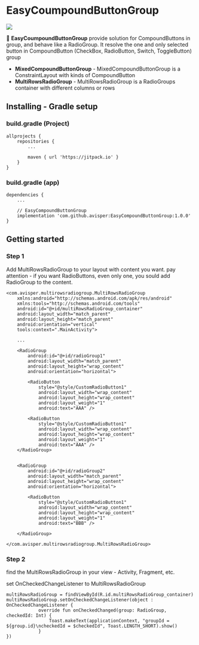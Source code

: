 # EasyCoumpoundButtonGroup
[![](https://jitpack.io/v/avisper/EasyCompoundButtonGroup.svg)](https://jitpack.io/#avisper/EasyCompoundButtonGroup)

:vertical_traffic_light: **EasyCoumpoundButtonGroup** provide solution for CompoundButtons in group, and behave like a RadioGroup. It resolve the one and only selected button in CompoundButton (CheckBox, RadioButton, Switch, ToggleButton) group


* **MixedCompoundButtonGroup** - MixedCompoundButtonGroup is a ConstraintLayout with kinds of CompoundButton
* **MultiRowsRadioGroup** -  MultiRowsRadioGroup is a RadioGroups container with different columns or rows


## Installing - Gradle setup

### build.gradle (Project)
```
allprojects {
    repositories {
        ...
        
        maven { url 'https://jitpack.io' }
    }
}
```

### build.gradle (app)
```
dependencies {
    ...
    
    // EasyCompoundButtonGroup
    implementation 'com.github.avisper:EasyCompoundButtonGroup:1.0.0'
}
```


## Getting started

### Step 1
Add MultiRowsRadioGroup to your layout with content you want.
pay attention - if you want RadioButtons, even only one, you sould add RadioGroup to the content.
```
<com.avisper.multirowsradiogroup.MultiRowsRadioGroup 
    xmlns:android="http://schemas.android.com/apk/res/android"
    xmlns:tools="http://schemas.android.com/tools"
    android:id="@+id/multiRowsRadioGroup_container"
    android:layout_width="match_parent"
    android:layout_height="match_parent"
    android:orientation="vertical"
    tools:context=".MainActivity">
    
    ...

    <RadioGroup
        android:id="@+id/radioGroup1"
        android:layout_width="match_parent"
        android:layout_height="wrap_content"
        android:orientation="horizontal">

        <RadioButton
            style="@style/CustomRadioButton1"
            android:layout_width="wrap_content"
            android:layout_height="wrap_content"
            android:layout_weight="1"
            android:text="AAA" />

        <RadioButton
            style="@style/CustomRadioButton1"
            android:layout_width="wrap_content"
            android:layout_height="wrap_content"
            android:layout_weight="1"
            android:text="AAA" />
    </RadioGroup>

 
    <RadioGroup
        android:id="@+id/radioGroup2"
        android:layout_width="match_parent"
        android:layout_height="wrap_content"
        android:orientation="horizontal">

        <RadioButton
            style="@style/CustomRadioButton1"
            android:layout_width="wrap_content"
            android:layout_height="wrap_content"
            android:layout_weight="1"
            android:text="BBB" />

    </RadioGroup>
 
</com.avisper.multirowsradiogroup.MultiRowsRadioGroup>
```

### Step 2
find the MultiRowsRadioGroup in your view - Activity, Fragment, etc.

set OnCheckedChangeListener to  MultiRowsRadioGroup
```
multiRowsRadioGroup = findViewById(R.id.multiRowsRadioGroup_container)
multiRowsRadioGroup.setOnCheckedChangeListener(object : OnCheckedChangeListener {
            override fun onCheckedChanged(group: RadioGroup, checkedId: Int) {
                Toast.makeText(applicationContext, "groupId = ${group.id}\ncheckedId = $checkedId", Toast.LENGTH_SHORT).show()
            }
})
```
